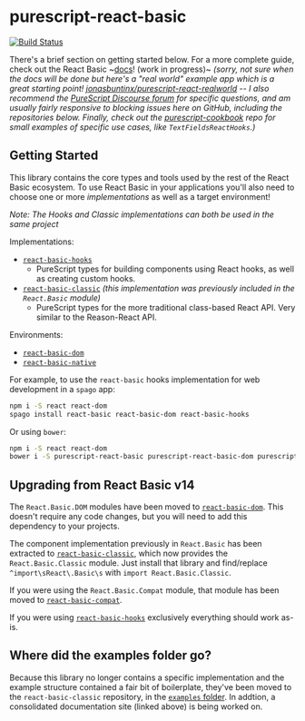 # purescript-react-basic

[![Build Status](https://travis-ci.org/lumihq/purescript-react-basic.svg?branch=main)](https://travis-ci.org/lumihq/purescript-react-basic)

There's a brief section on getting started below. For a more complete guide, check out the React Basic ~[docs](https://react-basic-starter.github.io/)! (work in progress)~ _(sorry, not sure when the docs will be done but here's a "real world" example app which is a great starting point! [jonasbuntinx/purescript-react-realworld](https://github.com/jonasbuntinx/purescript-react-realworld) -- I also recommend the [PureScript Discourse forum](https://discourse.purescript.org/search?q=react-basic) for specific questions, and am usually fairly responsive to blocking issues here on GitHub, including the repositories below. Finally, check out the [purescript-cookbook](https://github.com/JordanMartinez/purescript-cookbook/tree/master/recipes) repo for small examples of specific use cases, like `TextFieldsReactHooks`.)_

## Getting Started

This library contains the core types and tools used by the rest of the React Basic ecosystem. To use React Basic in your applications you'll also need to choose one or more _implementations_ as well as a target environment!

_Note: The Hooks and Classic implementations can both be used in the same project_

Implementations:

- [`react-basic-hooks`](https://github.com/spicydonuts/purescript-react-basic-hooks)
  - PureScript types for building components using React hooks, as well as creating custom hooks.
- [`react-basic-classic`](https://github.com/lumihq/purescript-react-basic-classic) _(this implementation was previously included in the `React.Basic` module)_
  - PureScript types for the more traditional class-based React API. Very similar to the Reason-React API.

Environments:

- [`react-basic-dom`](https://github.com/lumihq/purescript-react-basic-dom)
- [`react-basic-native`](https://github.com/f-f/purescript-react-basic-native)

For example, to use the `react-basic` hooks implementation for web development in a `spago` app:

```sh
npm i -S react react-dom
spago install react-basic react-basic-dom react-basic-hooks
```

Or using `bower`:

```sh
npm i -S react react-dom
bower i -S purescript-react-basic purescript-react-basic-dom purescript-react-basic-hooks
```

## Upgrading from React Basic v14

The `React.Basic.DOM` modules have been moved to [`react-basic-dom`](https://github.com/lumihq/purescript-react-basic-dom). This doesn't require any code changes, but you will need to add this dependency to your projects.

The component implementation previously in `React.Basic` has been extracted to [`react-basic-classic`](https://github.com/lumihq/purescript-react-basic-classic), which now provides the `React.Basic.Classic` module. Just install that library and find/replace `^import\sReact\.Basic\s` with `import React.Basic.Classic`.

If you were using the `React.Basic.Compat` module, that module has been moved to [`react-basic-compat`](https://github.com/lumihq/purescript-react-basic-compat).

If you were using [`react-basic-hooks`](https://github.com/spicydonuts/purescript-react-basic-hooks) exclusively everything should work as-is.

## Where did the examples folder go?

Because this library no longer contains a specific implementation and the example structure contained a fair bit of boilerplate, they've been moved to the `react-basic-classic` repository, in the [`examples` folder](https://github.com/lumihq/purescript-react-basic-classic/tree/main/examples). In addtion, a consolidated documentation site (linked above) is being worked on. 